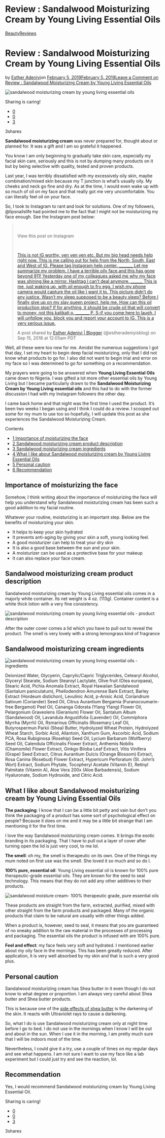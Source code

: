 # Review : Sandalwood Moisturizing Cream by Young Living Essential Oils

[Beauty](https://estheradeniyi.com/category/beauty/)[Reviews](https://estheradeniyi.com/category/reviews/)
# Review : Sandalwood Moisturizing Cream by Young Living Essential Oils

by [Esther Adeniyi](https://estheradeniyi.com/author/esther-adeniyi/)on [February 5, 2019February 5, 2019](https://estheradeniyi.com/sandalwood-moisturizing-cream-by-young-living-essential-oils/)[Leave a Comment on Review : Sandalwood Moisturizing Cream by Young Living Essential Oils](https://estheradeniyi.com/sandalwood-moisturizing-cream-by-young-living-essential-oils/#respond)

![sandalwood moisturizing cream by young living essential oils](images\sandalwood-moisturizing-cream-by-young-living-essential-oils.png)

Sharing is caring!

- [0](https://www.facebook.com/sharer/sharer.php?u=https%3A%2F%2Festheradeniyi.com%2Fsandalwood-moisturizing-cream-by-young-living-essential-oils%2F&amp;t=Review%20%3A%20Sandalwood%20Moisturizing%20Cream%20by%20Young%20Living%20Essential%20Oils)
- [0](https://twitter.com/intent/tweet?text=Review%20%3A%20Sandalwood%20Moisturizing%20Cream%20by%20Young%20Living%20Essential%20Oils&amp;url=https%3A%2F%2Festheradeniyi.com%2Fsandalwood-moisturizing-cream-by-young-living-essential-oils%2F)
- [3](#)

3shares

**Sandalwood moisturizing cream** was never prepared for, thought about or planned for. It was a gift and I am so grateful it happened.

You know I am only beginning to gradually take skin care, especially my facial skin care, seriously and this is not by dumping many products on it but by being selective with quality, tested and proven products.

Last year, I was terribly dissatisfied with my excessively oily skin, maybe combination/mixed skin because my T junction is what&#x2019;s usually oily. My cheeks and neck go fine and dry. As at the time, I would even wake up with so much of oil on my face and that really got me very uncomfortable. You can literally feel oil on your face.

So, I took to Instagram to rant and look for solutions. One of my followers, @lipsnailslife had pointed me to the fact that I might not be moisturizing my face enough. See the Instagram post below:

> &#xA0;
> 
> 
> View this post on Instagram
> 
> 
> &#xA0;
> 
> [This is not IG worthy, yen yen yen etc. But my big head needs help right now. This is me calling out for help from the North, South, East and West of IG. Please tag Instagram help center. _______ Let me summarize my problem. I have a terrible oily face and this has gone beyond 911! Yesterday one of my colleagues asked me why my face was shining like a mirror. Hashtag I can&#x2019;t deal anymore. ______ This is me, just waking up, with oil enough to fry egg. I wish my phone camera would capture the oil like I want it to. This picture didn&#x2019;t do any justice. Wasn&#x2019;t my sleep supposed to be a beauty sleep? Before I finally give up on my slay queen project, help me. How can this oil production stop? If for anything, it should be crude oil that will convert to money, not this katikati o. _______ P. S-if you come here to laugh, I will unfollow you, block you and report your account to IG. This is a very serious issue.](https://www.instagram.com/p/BnvNzecBBGU/?utm_source=ig_embed&amp;utm_medium=loading)
> 
> A post shared by [ Esther Adeniyi | Blogger](https://www.instagram.com/estheradeniyisblog/?utm_source=ig_embed&amp;utm_medium=loading) (@estheradeniyisblog) on Sep 15, 2018 at 12:05am PDT

Well, all these were too new for me. Amidst the numerous suggestions I got that day, I set my heart to begin deep facial moisturizing, only that I did not know what products to go for. I also did not want to begin trial and error on my face so I was determined to go for something on a recommendation.

My prayers were going to be answered when **Young Living Essential Oils** came down to Nigeria. I was gifted a lot more other essential oils by Young Living but I became particularly drawn to the **Sandalwood Moisturizing Cream by Young Living essential oils** and this had to do with the former discussion I had with my Instagram followers the other day.

I came back home and that night was the first time I used the product. It&#x2019;s been two weeks I began using and I think I could do a review. I scooped out some for my mum to use too so hopefully, I will update this post as she experiences the Sandalwood Moisturizing Cream.

Contents

- [1 Importance of moisturizing the face](#Importance_of_moisturizing_the_face)
- [2 Sandalwood moisturizing cream product description](#Sandalwood_moisturizing_cream_product_description)
- [3 Sandalwood moisturizing cream ingredients](#Sandalwood_moisturizing_cream_ingredients)
- [4 What I like about Sandalwood moisturizing cream by Young Living Essential Oils](#What_I_like_about_Sandalwood_moisturizing_cream_by_Young_Living_Essential_Oils)
- [5 Personal caution](#Personal_caution)
- [6 Recommendation](#Recommendation)

## Importance of moisturizing the face

Somehow, I think writing about the importance of moisturizing the face will help you understand why Sandalwood moisturizing cream has been such a good addition to my facial routine.

Whatever your routine, moisturizing is an important step. Below are the benefits of moisturizing your skin.

- It helps to keep your skin hydrated
- It prevents anti-aging by giving your skin a soft, young looking feel.
- A good moisturizer can help to treat your dry skin
- It is also a good base between the sun and your skin.
- A moisturizer can be used as a protective base for your makeup
- It can also replace your face cream.

## Sandalwood moisturizing cream product description

Sandalwood moisturizing cream by Young Living essential oils comes in a majorly white container. Its net weight is 4 oz. (113g). Container content is a white thick lotion with a very fine consistency.

![sandalwood moisturizing cream by young living essential oils - product description](images\sandalwood-moisturizing-cream-by-young-living-essential-oils-2.png)

After the outer cover comes a lid which you have to pull out to reveal the product. The smell is very lovely with a strong lemongrass kind of fragrance

## Sandalwood moisturizing cream ingredients

![sandalwood moisturizing cream by young living essential oils - ingredients](images\sandalwood-moisturizing-cream-by-young-living-essential-oils-3.png)

Deionized Water, Glycyerin, Caprylic/Capric Triglycerides, Cetearyl Alcohol, Glyceryl Stearate, Sodium Stearoyl Lactylate, Olive fruit (Olea europaea), Stearic Acid, Pichia Anomala Extract, Royal Hawaiian Sandalwood (Santalum paniculatum), Phellodendron Amurense Bark Extract, Barley Extract (Hordeum distichon), Levulinic Acid, p-Anisic Acid, Coriandrum Sativum (Coriander) Seed Oil, Citrus Aurantium Bergamia (Furanocoumarin-free Bergamot) Peel Oil, Cananga Odorata (Ylang Ylang) Flower Oil, Pelargonium Graveolens (Geranium) Flower Oil, Santalum Album (Sandalwood) Oil, Lavandula Angustifolia (Lavender) Oil, Commiphora Myrrha (Myrrh) Oil, Rsmarinus Officinalis (Rosemary Leaf Oil, Butyrospermun Parkii (Shea) Butter, Hydrolyzed Wheat Protein, Hydrolyzed Wheat Starch, Sorbic Acid, Allantoin, Xanthum Gum, Ascorbic Acid, Sodium PCA, Rosa Rubiginosa (Rosehip) Seed Oil, Lycium Barbarum (Wolfberry) Seed Oil, Calendula Officinalis Flower Extract, Anthemis Nobilis (Chamomile) Flower Extract, Ginkgo Biloba Leaf Extract, Vitis Vinifera (Grape) Seed Extract, Citrus Aurantium Dulcis (Orange Blossom) Extract, Rosa Canina (Rosebud) Flower Extract, Hypericum Perforatum (St. John&#x2019;s Wort) Extract, Sodium Phytate, Tocopheryl Acetate (Vitamin E), Retinyl Palmitate (Vitamin A), Aloe Vera 200x (Aloe Barbadensis), Sodium Hyaluronate, Sodium Hydroxide, and Citric Acid.

## What I like about Sandalwood moisturizing cream by Young Living Essential Oils

**The packaging**: I know that I can be a little bit petty and vain but don&#x2019;t you think the packaging of a product has some sort of psychological effect on people? Because it does on me and it may be a little bit strange that I am mentioning it for the first time.

I love the way Sandalwood moisturizing cream comes. It brings the exotic branding in its packaging. That I have to pull out a layer of cover after turning open the lid is just very cool, to me lol.

**The smell**: oh my, the smell is therapeutic on its own. One of the things my mum noted on first use was the smell. She loved it so much and so do I.

**100% pure, essential oil**: Young Living essential oil is known for 100% pure therapeutic-grade essential oils. They are known for the seed to seal technology. This means that they do not add any other additives to their products.

![sandalwood moisture cream- 100% therapeutic grade, pure essential oils](images\sandalwood-moisturizing-cream-by-young-living-essential-oils-4.png)

These products are straight from the farm, extracted, purified, mixed with other straight from the farm products and packaged. Many of the organic products that claim to be natural are usually with other things added.

When a product is, however, seed to seal, it means that you are guaranteed of no sneaky addition to the raw material in the processes of processing and packaging. The essential oils the product is infused with are 100% pure.

**Feel and effect**: my face feels very soft and hydrated. I mentioned earlier about my oily face in the mornings. This has been greatly reduced. After application, it is very well absorbed by my skin and that is such a very good plus.

## Personal caution

Sandalwood moisturizing cream has Shea butter in it even though I do not know to what degree or proportion. I am always very careful about Shea butter and Shea butter products.

This is because one of the [side effects of shea butter](https://estheradeniyi.com/shea-butter/) is the darkening of the skin. It reacts with Ultraviolet rays to cause a darkening.

So, what I do is use Sandalwood moisturizing cream only at night time before I go to bed. I do not use in the mornings when I know I will be out and about in the sun. When I use it in the morning, I am pretty much sure that I will be indoors most of the time.

Nevertheless, I could give it a try, use a couple of times on my regular days and see what happens. I am not sure I want to use my face like a lab experiment but I could just try and see the reaction, lol.

## Recommendation

Yes, I would recommend Sandalwood moisturizing cream by Young Living Essential Oil.

Sharing is caring!

- [0](https://www.facebook.com/sharer/sharer.php?u=https%3A%2F%2Festheradeniyi.com%2Fsandalwood-moisturizing-cream-by-young-living-essential-oils%2F&amp;t=Review%20%3A%20Sandalwood%20Moisturizing%20Cream%20by%20Young%20Living%20Essential%20Oils)
- [0](https://twitter.com/intent/tweet?text=Review%20%3A%20Sandalwood%20Moisturizing%20Cream%20by%20Young%20Living%20Essential%20Oils&amp;url=https%3A%2F%2Festheradeniyi.com%2Fsandalwood-moisturizing-cream-by-young-living-essential-oils%2F)
- [3](#)

3shares